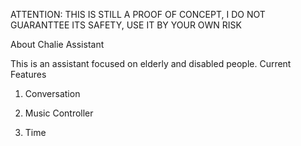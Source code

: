 ATTENTION: THIS IS STILL A PROOF OF CONCEPT, I DO NOT GUARANTTEE ITS SAFETY, USE IT BY YOUR OWN RISK

About Chalie Assistant

This is an assistant focused on elderly and disabled people.
Current Features
1. Conversation

2. Music Controller

3. Time

   
